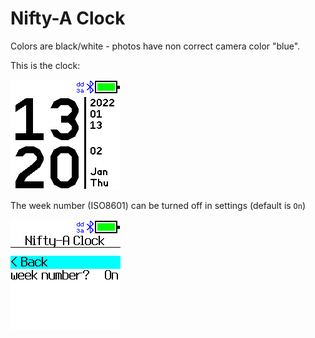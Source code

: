 # Nifty-A Clock

Colors are black/white - photos have non correct camera color "blue".

This is the clock:

![](screenshot_nifty.png)

The week number (ISO8601) can be turned off in settings (default is `On`)

![](screenshot_settings_nifty.png)


